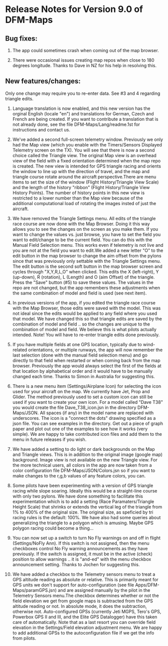 # Release Notes for Version 9.0 of DFM-Maps

## Bug fixes:

1. The app could sometimes crash when coming out of the map browser.

2. There were occasional issues creating map repos when close to 180
degrees longitude. Thanks to Dave in NZ for his help in resolving this.

## New features/changes:

Only one change may require you to re-enter data. See #3 and 4 regarding
triangle edits.

1. Language translation is now enabled, and this new version has the
orginal English (locale "en") and translations for German, Czech and French are
being created. If you want to contribute a translation that is not already done, see
the file DFM-Maps/Lang/readme.1st for instructions and contact us.

2. We've added a second full-screen telemetry window. Previously we
only had the Map view (which you enable with the Timers/Sensors
Displayed Telemetry screen on the TX). You will see that there is now
a second choice called the Triangle view. The original Map view is
an overhead view of the field with a fixed
orientation determined when the map repo is created. The new view is
intended for GPS triangle racing and orients the window to line up
with the direction of travel, and the map and triangle course rotate
around the aircraft perspective.There are menu items to set the size
of the window (Flight History/Triangle View Scale) and the length of the history "ribbon"
(Flight History/Triangle View History Points). The number of
history points in this new view is restricted to a lower number than the Map
view because of the additional computational load of rotating the
images insted of just the aircraft.

3. We have removed the Triangle Settings menu. All edits of the
triangle race course are now done with the Map Browser. Doing it this
way allows you to see the changes on the screen as you make them. If
you want to change the values vs. just browse, you have to set the
field you want to edit/change to be the current field. You can do this
with the Manual Field Selection menu. This works even if telemetry is
not live and you are not at the field you want to edit.We added a new letter "O" to the edit button in the map browser to
change the aim offset from the pylons since that was previously only
settable with the Triangle Settings menu.  The edit button is the
second soft button in the map browser screen and cycles through
"X,Y,R,L,O" when clicked. This edits the X (left-right), Y (up-down),
R (rotation), L (Length) and O (aim Offset) of the triangle. Press the
"Save" button (#5) to save these values. The values in the repo are
not changed, but the app remembers these adjustments when the same
combination of model and field is used (see next item).

4. In previous versions of the app, if you edited the triangle race
course with the Map Browser, those edits were saved with the model. This
was not ideal since the edits would be applied to any field where you
used that model. We have changed this so that triangle edits are saved
by the combination of model and field .. so the changes are unique to
the combination of model and field. We believe this is what pilots
actually intended. Note! You will have to re-enter triangle edits done
previously.

5. If you have multiple fields at one GPS location, typically due to
wind-related orientations, or multiple runways, the app will now
remember the last selection (done with the manual field selection menu)
and go directly to that field when restarted or when coming back from
the map browser. Previously the app would always select the first of the fields at that
location by alphabetical order and it would have to be manually
changed each time. Thanks to Simon in Australia for suggesting this.

6. There is a new menu item (Settings/Airplane Icon) for selecting the
icon used for your aircraft on the map. We currently have Jet, Prop and
Glider. The method previously used to set a custom icon can still be
used if you want to create your own icon. For a model called "Dave T38"
you would create the file Dave_T38_icon.jsn in the directory
DFM-Maps/JSON. All spaces (if any) in the model name are replaced with
underscores. The icon is a "connect the dots" drawing specified as a json file. You
can see examples in the directory. Get out a piece of graph paper and
plot out one of the examples to see how it works (very simple). We are
happy to take contributed icon files and add them to the menu in
future releases if you wish.

7. We have added a setting to do light or dark backgrounds on the Map
and Triangle views. This is in addition to the original image (google
map) background. Image view is not available on the new Triangle view.
For the more technical users, all colors in the app are now taken from a
color configuration file DFM-Maps/JSON/Colors.jsn so if you want to make
changes to the r,g,b values of any feature colors, you can.

8. Some pilots have been experimenting with a version of GPS triangle
racing while slope soaring. Ideally this would be a straight-line course
with only two pylons. We have done something to facilitate this
experimentation which is to add a setting (Race Paramaters/Triangle
Height Scale) that shrinks or extends the vertical leg of the triangle
from 1% to 400% of the original size. The original size, as speficied by
tri racing rules is the default: 100%. We have also had some queries
about generalizing the triangle to a polygon which is amusing. Maybe GPS
polygon racing could become a thing...

9. You can now set up a switch to turn No Fly warnings on and off in
flight (Settings/NoFly Ann). If this switch is not assigned, then the
menu checkboxes control No Fly warning announcements as they have
previously. If the switch is assigned, it must be in the active (check)
position to allow warnings .. it is "and-ed" with the menu checkbox
announcement setting. Thanks to Jochen for suggesting this.

10. We have added a checkbox to the Telemetry sensors menu to treat a
GPS altitude reading as absolute or relative. This is primarily meant
for GPS units we don't support for auto-configuration (see file
Apps/DFM-Maps/paramGPS.jsn) and are assigned manually by the pilot in
the Telemetry Sensors menu.The checkbox determines whether or not the field elevation we get from
google maps is subtracted from the GPS altitude reading or not. In
absolute mode, it does the subtraction, otherwise not. Auto-configured
GPSs (currently Jeti MGPS, Tero's GPS, Powerbox GPS II and III, and
the Elite GPS Datalogger) have this taken care of automatically. Note that as a last resort you can override field elevation in the
Settings/Field elevation adjustment menu. We are happy to add
additional GPSs to the autoconfiguration file if we get the info from
pilots.
